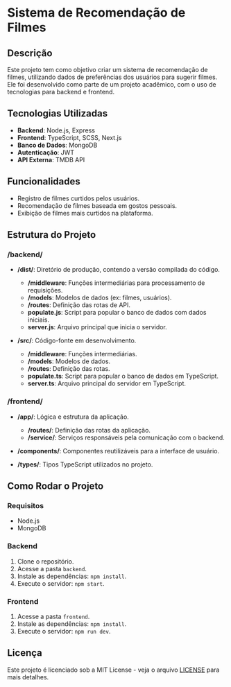 # Sistema de Recomendação de Filmes

## Descrição

Este projeto tem como objetivo criar um sistema de recomendação de filmes, utilizando dados de preferências dos usuários para sugerir filmes. Ele foi desenvolvido como parte de um projeto acadêmico, com o uso de tecnologias para backend e frontend.

## Tecnologias Utilizadas

- **Backend**: Node.js, Express
- **Frontend**: TypeScript, SCSS, Next.js
- **Banco de Dados**: MongoDB
- **Autenticação**: JWT
- **API Externa**: TMDB API

## Funcionalidades

- Registro de filmes curtidos pelos usuários.
- Recomendação de filmes baseada em gostos pessoais.
- Exibição de filmes mais curtidos na plataforma.

## Estrutura do Projeto

### /backend/
- **/dist/**: Diretório de produção, contendo a versão compilada do código.
  - **/middleware**: Funções intermediárias para processamento de requisições.
  - **/models**: Modelos de dados (ex: filmes, usuários).
  - **/routes**: Definição das rotas de API.
  - **populate.js**: Script para popular o banco de dados com dados iniciais.
  - **server.js**: Arquivo principal que inicia o servidor.

- **/src/**: Código-fonte em desenvolvimento.
  - **/middleware**: Funções intermediárias.
  - **/models**: Modelos de dados.
  - **/routes**: Definição das rotas.
  - **populate.ts**: Script para popular o banco de dados em TypeScript.
  - **server.ts**: Arquivo principal do servidor em TypeScript.

### /frontend/
- **/app/**: Lógica e estrutura da aplicação.
  - **/routes/**: Definição das rotas da aplicação.
  - **/service/**: Serviços responsáveis pela comunicação com o backend.

- **/components/**: Componentes reutilizáveis para a interface de usuário.
- **/types/**: Tipos TypeScript utilizados no projeto.


## Como Rodar o Projeto

### Requisitos

- Node.js
- MongoDB

### Backend

1. Clone o repositório.
2. Acesse a pasta `backend`.
3. Instale as dependências: `npm install`.
4. Execute o servidor: `npm start`.

### Frontend

1. Acesse a pasta `frontend`.
2. Instale as dependências: `npm install`.
3. Execute o servidor: `npm run dev`.

## Licença

Este projeto é licenciado sob a MIT License - veja o arquivo [LICENSE](LICENSE) para mais detalhes.

